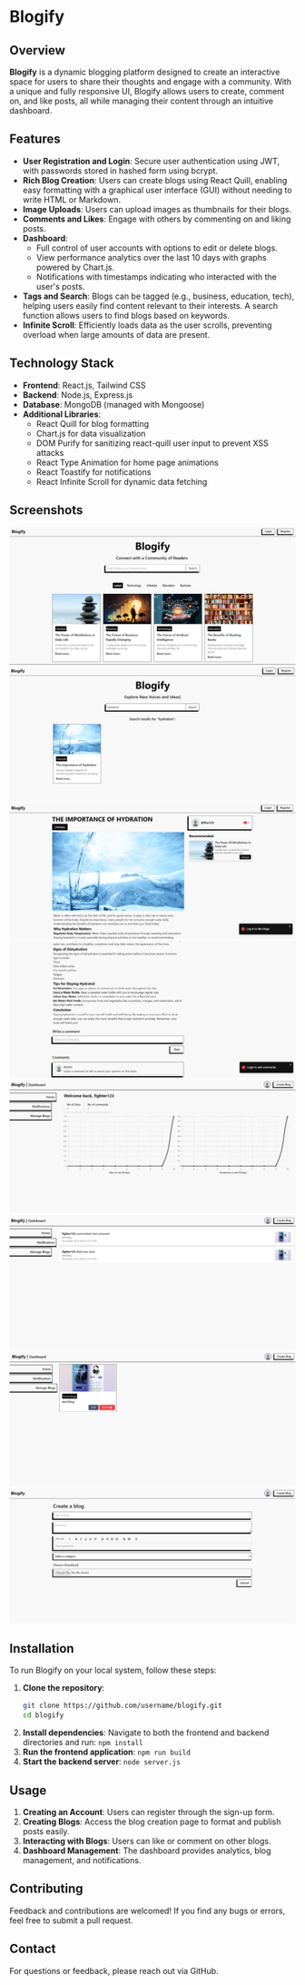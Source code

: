 # Blogify

## Overview

**Blogify** is a dynamic blogging platform designed to create an interactive space for users to share their thoughts and engage with a community. With a unique and fully responsive UI, Blogify allows users to create, comment on, and like posts, all while managing their content through an intuitive dashboard.

## Features

- **User Registration and Login**: Secure user authentication using JWT, with passwords stored in hashed form using bcrypt.
- **Rich Blog Creation**: Users can create blogs using React Quill, enabling easy formatting with a graphical user interface (GUI) without needing to write HTML or Markdown.
- **Image Uploads**: Users can upload images as thumbnails for their blogs.
- **Comments and Likes**: Engage with others by commenting on and liking posts.
- **Dashboard**: 
  - Full control of user accounts with options to edit or delete blogs.
  - View performance analytics over the last 10 days with graphs powered by Chart.js.
  - Notifications with timestamps indicating who interacted with the user's posts.
- **Tags and Search**: Blogs can be tagged (e.g., business, education, tech), helping users easily find content relevant to their interests. A search function allows users to find blogs based on keywords.
- **Infinite Scroll**: Efficiently loads data as the user scrolls, preventing overload when large amounts of data are present.

## Technology Stack

- **Frontend**: React.js, Tailwind CSS
- **Backend**: Node.js, Express.js
- **Database**: MongoDB (managed with Mongoose)
- **Additional Libraries**:
  - React Quill for blog formatting
  - Chart.js for data visualization
  - DOM Purify for sanitizing react-quill user input to prevent XSS attacks
  - React Type Animation for home page animations
  - React Toastify for notifications
  - React Infinite Scroll for dynamic data fetching

## Screenshots
![Screenshot](Screenshots/homePage.png)
![Screenshot](Screenshots/searchresult.png)
![Screenshot](Screenshots/blogPost.png)
![Screenshot](Screenshots/commentSection.png)
![Screenshot](Screenshots/dashboardHome.png)
![Screenshot](Screenshots/notfications.png)
![Screenshot](Screenshots/manageBlogs.png)
![Screenshot](Screenshots/createBlog.png)

## Installation

To run Blogify on your local system, follow these steps:

1. **Clone the repository**:
   ```bash
   git clone https://github.com/username/blogify.git
   cd blogify
2. **Install dependencies**: Navigate to both the frontend and backend directories and run:
```npm install```
3. **Run the frontend application**:
```npm run build```
4. **Start the backend server**:
```node server.js```

## Usage
1. **Creating an Account**: Users can register through the sign-up form.
2. **Creating Blogs**: Access the blog creation page to format and publish posts easily.
3. **Interacting with Blogs**: Users can like or comment on other blogs.
4. **Dashboard Management**: The dashboard provides analytics, blog management, and notifications.
## Contributing
Feedback and contributions are welcomed! If you find any bugs or errors, feel free to submit a pull request.

## Contact
For questions or feedback, please reach out via GitHub.
